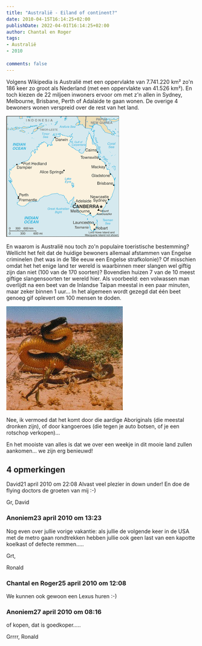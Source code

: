 ```yaml
---
title: "Australië - Eiland of continent?"
date: 2010-04-15T16:14:25+02:00
publishDate: 2022-04-01T16:14:25+02:00
author: Chantal en Roger
tags:
- Australië
- 2010

comments: false
---
```


Volgens Wikipedia is Australië met een oppervlakte van 7.741.220 km² zo'n 186 keer zo groot als Nederland (met een oppervlakte van 41.526 km²). En toch kiezen de 22 miljoen inwoners ervoor om met z'n allen in Sydney, Melbourne, Brisbane, Perth of Adalaide te gaan wonen. De overige 4 bewoners wonen verspreid over de rest van het land.

![Australie](./images/As-map.png)

En waarom is Australië nou toch zo'n populaire toeristische bestemming? Wellicht het feit dat de huidige bewoners allemaal afstammen van Engelse criminelen (het was in de 18e eeuw een Engelse strafkolonie)? Of misschien omdat het het enige land ter wereld is waarbinnen meer slangen wel giftig zijn dan niet (100 van de 170 soorten)? Bovendien huizen 7 van de 10 meest giftige slangensoorten ter wereld hier. Als voorbeeld: een volwassen man overlijdt na een beet van de Inlandse Taipan meestal in een paar minuten, maar zeker binnen 1 uur... In het algemeen wordt gezegd dat één beet genoeg gif oplevert om 100 mensen te doden.

![Australie](./images/inlandt.jpg)

Nee, ik vermoed dat het komt door die aardige Aboriginals (die meestal dronken zijn), of door kangoeroes (die tegen je auto botsen, of je een rotschop verkopen)...

En het mooiste van alles is dat we over een weekje in dit mooie land zullen aankomen... we zijn erg benieuwd!

## 4 opmerkingen

David21 april 2010 om 22:08
Alvast veel plezier in down under! En doe de flying doctors de groeten van mij :-)

Gr,
David

### Anoniem23 april 2010 om 13:23

Nog even over jullie vorige vakantie: als jullie de volgende keer in de USA met de metro gaan rondtrekken hebben jullie ook geen last van een kapotte koelkast of defecte remmen.....

Grt,

Ronald

### Chantal en Roger25 april 2010 om 12:08

We kunnen ook gewoon een Lexus huren :-)

### Anoniem27 april 2010 om 08:16

of kopen, dat is goedkoper.....

Grrrr,
Ronald

